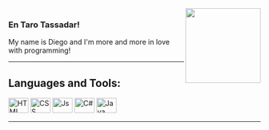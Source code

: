   <div style="display: inline_block;">
  <img align="right" height="150" src="https://static.wixstatic.com/media/1d30da_0ffdf1f786d34655906ef1c7f6a51408~mv2.gif">
  </div>
  
  <H3>En Taro Tassadar!</H3>
  My name is Diego and I'm more and more in love with programming! <br>
  
  <hr>
  
  ## Languages and Tools:
  
  <div>
    <img alt="HTML" title="HTML" height="30" width="40" src="https://cdn.jsdelivr.net/gh/devicons/devicon/icons/html5/html5-plain.svg">
    <img alt="CSS" title="CSS" height="30" width="40" src="https://cdn.jsdelivr.net/gh/devicons/devicon/icons/css3/css3-plain.svg">
    <img alt="Js" title="JavaScript" height="30" width="40" src="https://cdn.jsdelivr.net/gh/devicons/devicon/icons/javascript/javascript-plain.svg">
    <img alt="C#" title="CSharp" height="30" width="40" src="https://cdn.jsdelivr.net/gh/devicons/devicon/icons/csharp/csharp-plain.svg">
    <img alt="Java" height="30" width="40" src="https://cdn.jsdelivr.net/gh/devicons/devicon@latest/icons/java/java-original.svg">
  
  </div>
  
  <hr>

